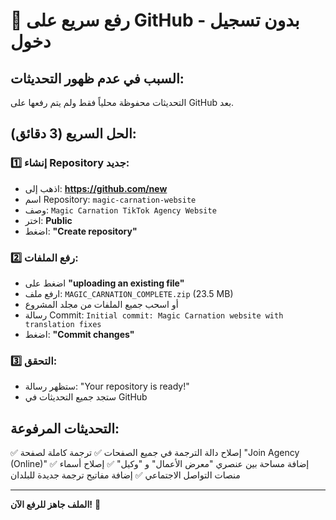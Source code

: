 # 🎯 رفع سريع على GitHub - بدون تسجيل دخول

## السبب في عدم ظهور التحديثات:
التحديثات محفوظة محلياً فقط ولم يتم رفعها على GitHub بعد.

## الحل السريع (3 دقائق):

### 1️⃣ إنشاء Repository جديد:
- اذهب إلى: **https://github.com/new**
- اسم Repository: `magic-carnation-website`
- وصف: `Magic Carnation TikTok Agency Website`
- اختر: **Public**
- اضغط: **"Create repository"**

### 2️⃣ رفع الملفات:
- اضغط على **"uploading an existing file"**
- ارفع ملف: `MAGIC_CARNATION_COMPLETE.zip` (23.5 MB)
- أو اسحب جميع الملفات من مجلد المشروع
- رسالة Commit: `Initial commit: Magic Carnation website with translation fixes`
- اضغط: **"Commit changes"**

### 3️⃣ التحقق:
- ستظهر رسالة: "Your repository is ready!"
- ستجد جميع التحديثات في GitHub

## التحديثات المرفوعة:
✅ إصلاح دالة الترجمة في جميع الصفحات
✅ ترجمة كاملة لصفحة "Join Agency (Online)"
✅ إضافة مساحة بين عنصري "معرض الأعمال" و "وكيل"
✅ إصلاح أسماء منصات التواصل الاجتماعي
✅ إضافة مفاتيح ترجمة جديدة للبلدان

---
**الملف جاهز للرفع الآن!** 🚀

